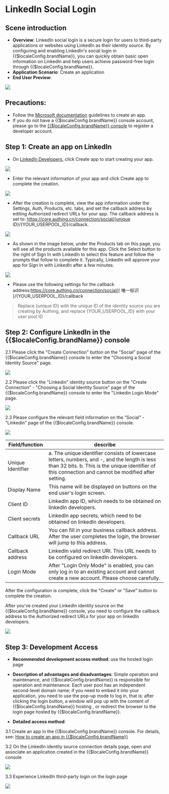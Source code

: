 # LinkedIn Social Login

<LastUpdated/>

## Scene introduction

- **Overview**: LinkedIn social login is a secure login for users to third-party applications or websites using LinkedIn as their identity source. By configuring and enabling LinkedIn's social login in {{$localeConfig.brandName}}, you can quickly obtain basic open information on LinkedIn and help users achieve password-free login through {{$localeConfig.brandName}}.
- **Application Scenario**: Create an application
- **End User Preview**:

<img src="./images/linkedin_0.png" >


## Precautions:

- Follow the [Microsoft documentation](https://docs.microsoft.com/en-us/linkedin/consumer/integrations/self-serve/sign-in-with-linkedin#getting-started) guidelines to create an app.
- If you do not have a {{$localeConfig.brandName}} console account, please go to the [{{$localeConfig.brandName}} console](https://authing.cn/) to register a developer account.


## Step 1: Create an app on LinkedIn

- On [LinkedIn Developers](https://developer.linkedin.com/), click Create app to start creating your app.

<img src="./images/linkedin_1.png" >

- Enter the relevant information of your app and click Create app to complete the creation.

<img src="./images/linkedin_2.png" >

- After the creation is complete, view the app information under the Settings, Auth, Products, etc. tabs, and set the callback address by editing Authorized redirect URLs for your app. The callback address is set to: https://core.authing.cn/connection/social/{unique ID}/{YOUR_USERPOOL_ID}/callback.

<img src="./images/linkedin_3.png" >

- As shown in the image below, under the Products tab on this page, you will see all the products available for this app. Click the Select button to the right of Sign In with LinkedIn to select this feature and follow the prompts that follow to complete it. Typically, LinkedIn will approve your app for Sign In with LinkedIn after a few minutes.

<img src="./images/linkedin_4.png" >

- Please use the following settings for the callback address:https://core.authing.cn/connection/social/{ 唯一标识 }/{YOUR_USERPOOL_ID}/callback

> Replace {unique ID} with the unique ID of the identity source you are creating by Authing, and replace {YOUR_USERPOOL_ID} with your user pool ID


## Step 2: Configure LinkedIn in the {{$localeConfig.brandName}} console

2.1 Please click the "Create Connection" button on the "Social" page of the {{$localeConfig.brandName}} console to enter the "Choosing a Social Identity Source" page.

<img src="./images/linkedin_5.png" >

2.2 Please click the "Linkedin" identity source button on the "Create Connection" - "Choosing a Social Identity Source" page of the {{$localeConfig.brandName}} console to enter the "Linkedin Login Mode" page.

<img src="./images/linkedin_6.png" >

2.3 Please configure the relevant field information on the "Social" - "Linkedin" page of the {{$localeConfig.brandName}} console.

<img src="./images/linkedin_7.png" >

| Field/function    | describe                                                     |
| ----- | ------------ | 
| Unique Identifier | a. The unique identifier consists of lowercase letters, numbers, and -, and the length is less than 32 bits. b. This is the unique identifier of this connection and cannot be modified after setting. |
| Display Name | This name will be displayed on buttons on the end user's login screen. |
| Client ID | LinkedIn app ID, which needs to be obtained on linkedIn developers. |
| Client secrets | LinkedIn app secrets, which need to be obtained on linkedIn developers. |
| Callback URL | You can fill in your business callback address. After the user completes the login, the browser will jump to this address. |
| Callback address | LinkedIn valid redirect URI. This URL needs to be configured on linkedIn developers. |
| Login Mode | After "Login Only Mode" is enabled, you can only log in to an existing account and cannot create a new account. Please choose carefully. |

After the configuration is complete, click the "Create" or "Save" button to complete the creation.

After you've created your LinkedIn identity source on the {{$localeConfig.brandName}} console, you need to configure the callback address to the Authorized redirect URLs for your app on linkedIn developers.

<img src="./images/linkedin_3.png" >


## Step 3: Development Access

- **Recommended development access method**: use the hosted login page

- **Description of advantages and disadvantages**: Simple operation and maintenance, and {{$localeConfig.brandName}} is responsible for operation and maintenance. Each user pool has an independent second-level domain name; if you need to embed it into your application, you need to use the pop-up mode to log in, that is: after clicking the login button, a window will pop up with the content of {{$localeConfig.brandName}} hosting , or redirect the browser to the login page hosted by {{$localeConfig.brandName}}.

- **Detailed access method**:

3.1 Create an app in the {{$localeConfig.brandName}} console. For details, see: [How to create an app in {{$localeConfig.brandName}}](https://docs.authing.cn/v2/guides/app/create-app.html)

3.2 On the LinkedIn identity source connection details page, open and associate an application created in the {{$localeConfig.brandName}} console

<img src="./images/linkedin_8.png" >

3.3 Experience LinkedIn third-party login on the login page

<img src="./images/linkedin_9.png" >